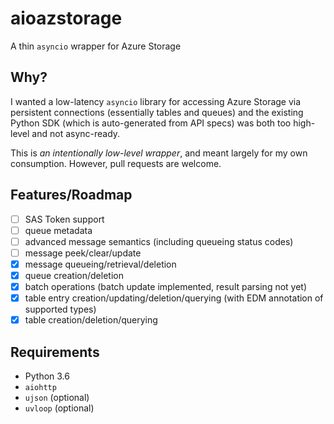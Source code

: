 # aioazstorage

A thin `asyncio` wrapper for Azure Storage

## Why?

I wanted a low-latency `asyncio` library for accessing Azure Storage via persistent connections (essentially tables and queues) and the existing Python SDK (which is auto-generated from API specs) was both too high-level and not async-ready.

This is _an intentionally low-level wrapper_, and meant largely for my own consumption. However, pull requests are welcome.

## Features/Roadmap

* [ ] SAS Token support
* [ ] queue metadata
* [ ] advanced message semantics (including queueing status codes)
* [ ] message peek/clear/update
* [x] message queueing/retrieval/deletion
* [x] queue creation/deletion
* [x] batch operations (batch update implemented, result parsing not yet)
* [x] table entry creation/updating/deletion/querying (with EDM annotation of supported types)
* [x] table creation/deletion/querying

## Requirements

* Python 3.6
* `aiohttp`
* `ujson` (optional)
* `uvloop` (optional)
